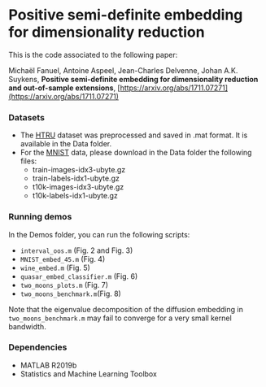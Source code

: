 # Positive semi-definite embedding for dimensionality reduction
This is the code associated to the following paper:

Michaël Fanuel, Antoine Aspeel, Jean-Charles Delvenne, Johan A.K. Suykens, **Positive semi-definite embedding for dimensionality reduction and out-of-sample extensions**, [https://arxiv.org/abs/1711.07271](https://arxiv.org/abs/1711.07271)

### Datasets

- The [HTRU](https://archive.ics.uci.edu/ml/datasets/HTRU2) dataset was preprocessed and saved in .mat format. It is available in the Data folder.
- For the [MNIST](http://yann.lecun.com/exdb/mnist/) data, please download in the Data folder the following files:
  - train-images-idx3-ubyte.gz
  - train-labels-idx1-ubyte.gz
  - t10k-images-idx3-ubyte.gz
  - t10k-labels-idx1-ubyte.gz
### Running demos
In the Demos folder, you can run the following scripts:
- `interval_oos.m` (Fig. 2 and Fig. 3)
- `MNIST_embed_45.m`  (Fig. 4)
- `wine_embed.m` (Fig. 5)
- `quasar_embed_classifier.m` (Fig. 6)
- `two_moons_plots.m` (Fig. 7)
- `two_moons_benchmark.m`(Fig. 8)
  
Note that the eigenvalue decomposition of the diffusion embedding in `two_moons_benchmark.m` may fail to converge for a very small kernel bandwidth.
### Dependencies
- MATLAB R2019b
- Statistics and Machine Learning Toolbox
